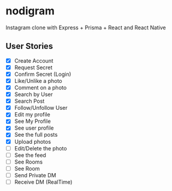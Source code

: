 # nodigram

Instagram clone with Express + Prisma + React and React Native

## User Stories

- [x] Create Account
- [x] Request Secret
- [x] Confirm Secret (Login)
- [x] Like/Unlike a photo
- [x] Comment on a photo
- [x] Search by User
- [x] Search Post
- [x] Follow/Unfollow User
- [x] Edit my profile
- [x] See My Profile
- [x] See user profile
- [x] See the full posts
- [x] Upload photos
- [ ] Edit/Delete the photo
- [ ] See the feed
- [ ] See Rooms
- [ ] See Room
- [ ] Send Private DM
- [ ] Receive DM (RealTime)

